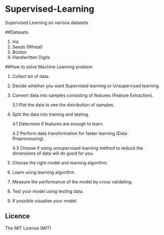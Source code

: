 # Supervised-Learning
Supervised Learning on various datasets

##Datasets
1. Iris
2. Seeds (Wheat)
3. Boston
4. Handwritten Digits

##How to solve Machine Learning problem

1. Collect lot of data.
2. Decide whether you want Supervised learning or Unsupervised learning.
3. Convert data into samples consisting of features (Feature Extraction).

	3.1 Plot the data to see the distribution of samples.
4. Split the data into training and testing.

	4.1 Determine if features are enough to learn.
	
	4.2 Perform data transformation for faster learning (Data Preprocessing).
	
	4.3 Choose if using unsupervised learning method to reduce the dimensions of data will do good for you.
5. Choose the right model and learning algorithm.
6. Learn using learning algorithm.
7. Measure the performance of the model by cross validating.
8. Test your model using testing data.
9. If possible visualise your model.

## Licence
The MIT License (MIT)

